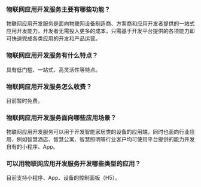 
### 物联网应用开发服务主要有哪些功能？

物联网应用开发服务是面向物联网设备制造商、方案商和应用开发者提供的一站式应用开发能力，开发者无需投入更多的成本，只需基于开发平台提供的各项能力即可快速完成各类应用的开发和产品运营。

### 物联网应用开发服务有什么特点？

具有低门槛、一站式、高灵活性等特点。

### 物联网应用开发服务怎么收费？

目前暂时免费。

### 物联网应用开发服务面向哪些应用场景？

物联网应用开发服务可以用于开发智能家居类的设备的应用端，同时也面向行业应用，例如智慧酒店、智慧公寓、智慧照明等行业客户均可使用平台提供的能力开发自有的小程序、App。

### 可以用物联网应用开发服务开发哪些类型的应用？

目前支持小程序、App、设备的控制面板（H5）。




